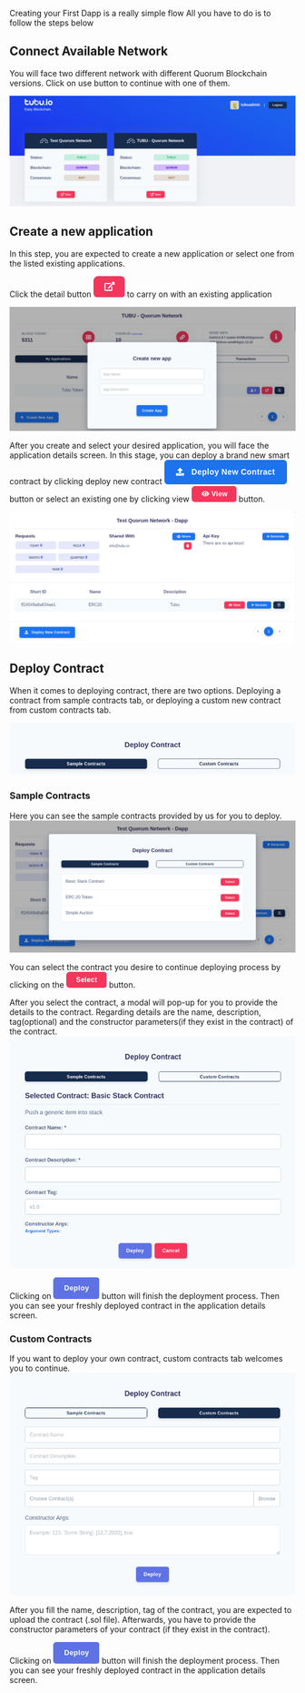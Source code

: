
Creating your First Dapp is a really simple flow 
All you have to do is to follow the steps below

## Connect Available Network

You will face two different network with different Quorum Blockchain versions. 
Click on use button to continue with one of them.

<img src="_media/create_first_app/connect_network.png" class="tubu-shadow">


## Create a new application
In this step, you are expected to create a new application or select one from the listed existing applications. 

Click the detail button ![](_media/create_first_app/detail_button.png ':size=30') to carry on with an existing application


<img src="_media/create_first_app/create_app.png" class="tubu-shadow">


After you create and select your desired application, you will face the application details screen. In this stage, 
you can deploy a brand new smart contract by clicking deploy new contract ![](_media/create_first_app/deploy_new.png ':size=150') button or select an existing one by clicking view ![](_media/create_first_app/view_details.png ) button.

<img src="_media/create_first_app/application_details.png" class="tubu-shadow">

## Deploy Contract
When it comes to deploying contract, there are two options. Deploying a contract from sample contracts tab, or deploying a custom new contract from custom contracts tab.

<img src="_media/create_first_app/deploy_contract.png" class="tubu-shadow">



### Sample Contracts
Here you can see the sample contracts provided by us for you to deploy. 
<img src="_media/create_first_app/deploy_sample_contract.png" class="tubu-shadow">

You can select the contract you desire to continue deploying process by clicking on the ![](_media/create_first_app/select_sample_contract.png) button.

After you select the contract, a modal will pop-up for you to provide the details to the contract. Regarding details are the name, description, tag(optional) and the constructor parameters(if they exist in the contract) of the contract.
<img src="_media/create_first_app/deploy_sample_inputs.png" class="tubu-shadow">

Clicking on ![](_media/create_first_app/deploy_btn.png ':size=70') button will finish the deployment process. Then you can see your freshly deployed contract in the application details screen.

### Custom Contracts
If you want to deploy your own contract, custom contracts tab welcomes you to continue.
<img src="_media/create_first_app/deploy_custom_inputs.png" class="tubu-shadow">

After you fill the name, description, tag of the contract, you are expected to upload the contract (.sol file). Afterwards, you have to provide the constructor parameters of your contract (if they exist in the contract). 

Clicking on ![](_media/create_first_app/deploy_btn.png ':size=70') button will finish the deployment process. Then you can see your freshly deployed contract in the application details screen.